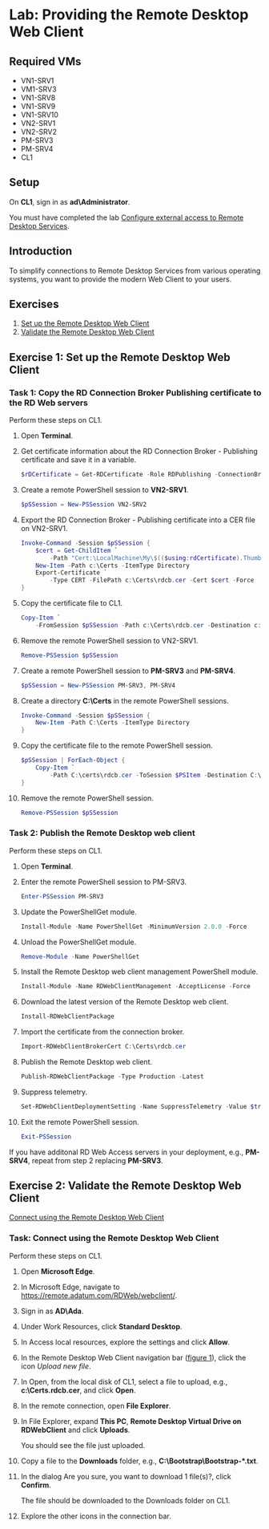 # Lab: Providing the Remote Desktop Web Client

## Required VMs

* VN1-SRV1
* VM1-SRV3
* VN1-SRV8
* VN1-SRV9
* VN1-SRV10
* VN2-SRV1
* VN2-SRV2
* PM-SRV3
* PM-SRV4
* CL1

## Setup

On **CL1**, sign in as **ad\\Administrator**.

You must have completed the lab [Configure external access to Remote Desktop Services](Configure-external-access-to-Remote-Desktop-Services.md).

## Introduction

To simplify connections to Remote Desktop Services from various operating systems, you want to provide the modern Web Client to your users.

## Exercises

1. [Set up the Remote Desktop Web Client](#exercise-1-set-up-the-remote-desktop-web-client)
2. [Validate the Remote Desktop Web Client](#exercise-2-validate-the-remote-desktop-web-client)

## Exercise 1: Set up the Remote Desktop Web Client

### Task 1: Copy the RD Connection Broker Publishing certificate to the RD Web servers

Perform these steps on CL1.

1. Open **Terminal**.
1. Get certificate information about the RD Connection Broker - Publishing certificate and save it in a variable.

    ````powershell
    $rDCertificate = Get-RDCertificate -Role RDPublishing -ConnectionBroker VN2-SRV1.ad.adatum.com
    ````

1. Create a remote PowerShell session to **VN2-SRV1**.

    ````powershell
    $pSSession = New-PSSession VN2-SRV2
    ````

1. Export the RD Connection Broker - Publishing certificate into a CER file on VN2-SRV1.

    ````powershell
    Invoke-Command -Session $pSSession {
        $cert = Get-ChildItem `
            -Path "Cert:\LocalMachine\My\$(($using:rdCertificate).Thumbprint)"
        New-Item -Path c:\Certs -ItemType Directory
        Export-Certificate `
            -Type CERT -FilePath c:\Certs\rdcb.cer -Cert $cert -Force
    }
    ````

1. Copy the certificate file to CL1.

    ````powershell
    Copy-Item `
        -FromSession $pSSession -Path c:\Certs\rdcb.cer -Destination c:\Certs
    ````

1. Remove the remote PowerShell session to VN2-SRV1.

    ````powershell
    Remove-PSSession $pSSession
    ````

1. Create a remote PowerShell session to **PM-SRV3** and **PM-SRV4**.

    ````powershell
    $pSSession = New-PSSession PM-SRV3, PM-SRV4
    ````

1. Create a directory **C:\Certs** in the remote PowerShell sessions.

    ````powershell
    Invoke-Command -Session $pSSession { 
        New-Item -Path C:\Certs -ItemType Directory
    }

1. Copy the certificate file to the remote PowerShell session.

    ````powershell
    $pSSession | ForEach-Object { 
        Copy-Item `
            -Path C:\certs\rdcb.cer -ToSession $PSItem -Destination C:\Certs
    }
    ````

1. Remove the remote PowerShell session.

    ````powershell
    Remove-PSSession $pSSession
    ````

### Task 2: Publish the Remote Desktop web client

Perform these steps on CL1.

1. Open **Terminal**.

1. Enter the remote PowerShell session to PM-SRV3.

    ````powershell
    Enter-PSSession PM-SRV3
    ````

1. Update the PowerShellGet module.

    ````powershell
    Install-Module -Name PowerShellGet -MinimumVersion 2.0.0 -Force
    ````

1. Unload the PowerShellGet module.

    ````powershell
    Remove-Module -Name PowerShellGet
    ````

1. Install the Remote Desktop web client management PowerShell module.

    ````powershell
    Install-Module -Name RDWebClientManagement -AcceptLicense -Force
    ````

1. Download the latest version of the Remote Desktop web client.

    ````powershell
    Install-RDWebClientPackage
    ````

1. Import the certificate from the connection broker.

    ````powershell
    Import-RDWebClientBrokerCert C:\Certs\rdcb.cer
    ````

1. Publish the Remote Desktop web client.

    ````powershell
    Publish-RDWebClientPackage -Type Production -Latest
    ````

1. Suppress telemetry.

    ````powershell
    Set-RDWebClientDeploymentSetting -Name SuppressTelemetry -Value $true
    ````

1. Exit the remote PowerShell session.

    ````powershell
    Exit-PSSession
    ````

If you have additonal RD Web Access servers in your deployment, e.g., **PM-SRV4**, repeat from step 2 replacing **PM-SRV3**.

## Exercise 2: Validate the Remote Desktop Web Client

[Connect using the Remote Desktop Web Client](#task-connect-using-the-remote-desktop-web-client)

### Task: Connect using the Remote Desktop Web Client

Perform these steps on CL1.

1. Open **Microsoft Edge**.
1. In Microsoft Edge, navigate to <https://remote.adatum.com/RDWeb/webclient/>.
1. Sign in as **AD\Ada**.
1. Under Work Resources, click **Standard Desktop**.
1. In Access local resources, explore the settings and click **Allow**.
1. In the Remote Desktop Web Client navigation bar ([figure 1]), click the icon *Upload new file*.
1. In Open, from the local disk of CL1, select a file to upload, e.g., **c:\Certs.rdcb.cer**, and click **Open**.
1. In the remote connection, open **File Explorer**.
1. In File Explorer, expand **This PC**, **Remote Desktop Virtual Drive on RDWebClient** and click **Uploads**.

    You should see the file just uploaded.

1. Copy a file to the **Downloads** folder, e.g., **C:\Bootstrap\Bootstrap-*.txt**.
1. In the dialog Are you sure, you want to download 1 file(s)?, click **Confirm**.

    The file should be downloaded to the Downloads folder on CL1.

1. Explore the other icons in the connection bar.

[figure 1]: /images/Remote-Desktop-Web-Client-navigation-bar.png